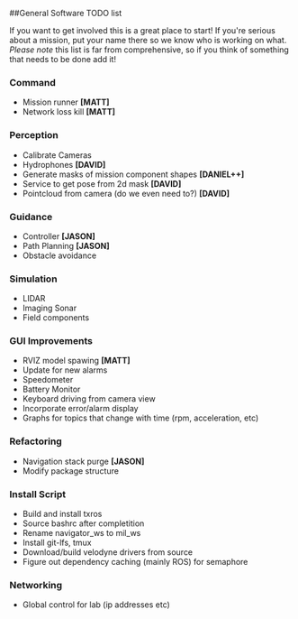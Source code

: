 ##General Software TODO list

If you want to get involved this is a great place to start! If you're serious about a mission, put your name there so we know who is working on what. _Please note_ this list is far from comprehensive, so if you think of something that needs to be done add it!

### Command
* Mission runner __[MATT]__
* Network loss kill __[MATT]__

### Perception
* Calibrate Cameras
* Hydrophones __[DAVID]__
* Generate masks of mission component shapes __[DANIEL++]__
* Service to get pose from 2d mask __[DAVID]__
* Pointcloud from camera (do we even need to?) __[DAVID]__

### Guidance
* Controller __[JASON]__
* Path Planning __[JASON]__
* Obstacle avoidance

### Simulation
* LIDAR
* Imaging Sonar
* Field components

### GUI Improvements
* RVIZ model spawing __[MATT]__
* Update for new alarms
* Speedometer
* Battery Monitor
* Keyboard driving from camera view
* Incorporate error/alarm display
* Graphs for topics that change with time (rpm, acceleration, etc)

### Refactoring
* Navigation stack purge __[JASON]__
* Modify package structure

### Install Script
* Build and install txros
* Source bashrc after completition
* Rename navigator_ws to mil_ws
* Install git-lfs, tmux
* Download/build velodyne drivers from source
* Figure out dependency caching (mainly ROS) for semaphore

### Networking
* Global control for lab (ip addresses etc)